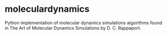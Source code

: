 # moleculardynamics
Python implementation of molecular dynamics simulations algorithms found in The Art of Molecular Dynamics Simulations by D. C. Rappaport.
